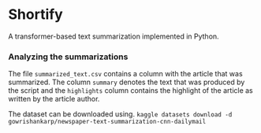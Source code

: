 # Shortify

A transformer-based text summarization implemented in Python. 

### Analyzing the summarizations

The file `summarized_text.csv` contains a column with the article that was summarized. The column `summary` denotes the text that was produced by the script and the `highlights` column contains the highlight of the article as written by the article author. 

The dataset can be downloaded using.
```kaggle datasets download -d gowrishankarp/newspaper-text-summarization-cnn-dailymail```
